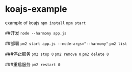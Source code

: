 # koajs-example
example of koajs
``npm install``
``npm start``

##开发
``node --harmony app.js``

##部署
``pm2 start app.js --node-args="--harmony"``
``pm2 list``

###停止服务
``pm2 stop 0``
``pm2 remove 0``
``pm2 delete 0``

###重启服务
``pm2 restart 0``
